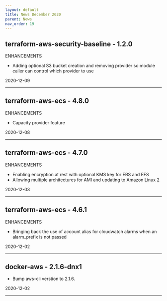 ```yaml
---
layout: default
title: News December 2020
parent: News
nav_order: 19
---
```




## terraform-aws-security-baseline - 1.2.0
ENHANCEMENTS
- Adding optional S3 bucket creation and removing provider so module caller can control which provider to use

2020-12-09

---


## terraform-aws-ecs - 4.8.0
ENHANCEMENTS

- Capacity provider feature

2020-12-08

---


## terraform-aws-ecs - 4.7.0
ENHANCEMENTS
- Enabling encryption at rest with optional KMS key for EBS and EFS
- Allowing multiple architectures for AMI and updating to Amazon Linux 2

2020-12-03

---


## terraform-aws-ecs - 4.6.1
ENHANCEMENTS
- Bringing back the use of account alias for cloudwatch alarms when an alarm_prefix is not passed

2020-12-02

---


## docker-aws - 2.1.6-dnx1
- Bump aws-cli verstion to 2.1.6.

2020-12-02

---


